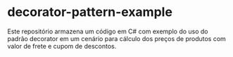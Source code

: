 # decorator-pattern-example
Este repositório armazena um código em C# com exemplo do uso do padrão decorator em um cenário para cálculo dos preços de produtos com valor de frete e cupom de descontos.
